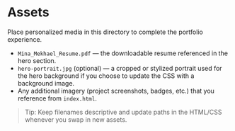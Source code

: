 # Assets

Place personalized media in this directory to complete the portfolio experience.

- `Mina_Mekhael_Resume.pdf` — the downloadable resume referenced in the hero section.
- `hero-portrait.jpg` (optional) — a cropped or stylized portrait used for the hero background if you choose to update the CSS with a background image.
- Any additional imagery (project screenshots, badges, etc.) that you reference from `index.html`.

> Tip: Keep filenames descriptive and update paths in the HTML/CSS whenever you swap in new assets.
